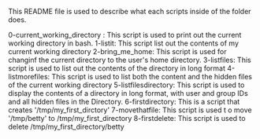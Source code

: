 This README file is used to describe what each scripts inside of the folder does.

0-current_working_directory : This script is used to print out the current working directory in bash.
1-listit: This script list out the contents of my current working directory
2-bring_me_home: This script is used for changinf the current directory to the user's home directory.
3-listfiles: This script is used to list out the contents of the directory in long format
4-listmorefiles: This script is used to list both the content and the hidden files of the current working directory
5-listfilesdirectory: This script is used to display the contents of a directory in long format, with user and group IDs and all hidden files in the Directory.
6-firstdirectory: This is a script that creates '/tmp/my_first_dirctory'
7-movethatfile: This script is used t o move '/tmp/betty' to /tmp/my_first_directory
8-firstdelete: This script is used to delete /tmp/my_first_directory/betty
